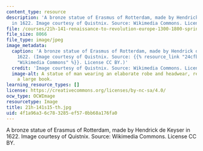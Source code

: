 ```yaml
---
content_type: resource
description: 'A bronze statue of Erasmus of Rotterdam, made by Hendrick de Keyser
  in 1622. Image courtesy of Quistnix. Source: Wikimedia Commons. License CC BY.'
file: /courses/21h-141-renaissance-to-revolution-europe-1300-1800-spring-2015/4f1a96a36c783285ef570bb68a176fa0_21h-141s15-th.jpg
file_size: 8066
file_type: image/jpeg
image_metadata:
  caption: 'A bronze statue of Erasmus of Rotterdam, made by Hendrick de Keyser in
    1622. (Image courtesy of Quistnix. Source: {{% resource_link "24cfb67e-2b92-4972-baad-1bb37b7c149b"
    "Wikimedia Commons" %}}. License CC BY.)'
  credit: 'Image courtesy of Quistnix. Source: Wikimedia Commons. License CC BY.'
  image-alt: A statue of man wearing an elaborate robe and headwear, reading from
    a large book.
learning_resource_types: []
license: https://creativecommons.org/licenses/by-nc-sa/4.0/
ocw_type: OCWImage
resourcetype: Image
title: 21h-141s15-th.jpg
uid: 4f1a96a3-6c78-3285-ef57-0bb68a176fa0
---
```

A bronze statue of Erasmus of Rotterdam, made by Hendrick de Keyser in 1622. Image courtesy of Quistnix. Source: Wikimedia Commons. License CC BY.
